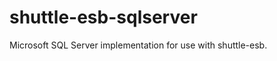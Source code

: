 shuttle-esb-sqlserver
=====================

Microsoft SQL Server implementation for use with shuttle-esb. 
